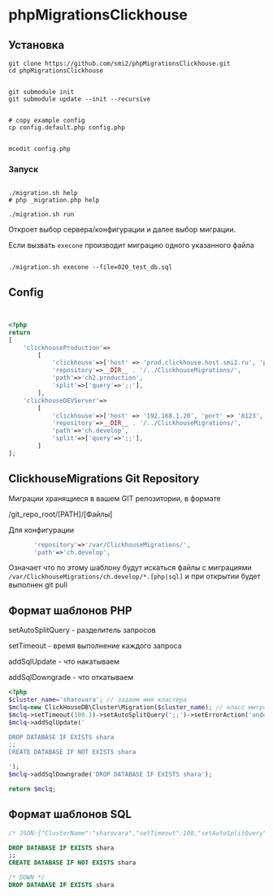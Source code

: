 # phpMigrationsClickhouse




## Установка
 
```shell
git clone https://github.com/smi2/phpMigrationsClickhouse.git
cd phpMigrationsClickhouse


git submodule init
git submodule update --init --recursive


# copy example config
cp config.default.php config.php


mcedit config.php

```

### Запуск

```shell 

./migration.sh help
# php _migration.php help

./migration.sh run

```

Откроет выбор сервера/конфигурации и далее выбор миграции. 


Если вызвать `execone` производит миграцию одного указанного файла

```shell 

./migration.sh execone --file=020_test_db.sql 

```
 



## Config 




```php


<?php
return
[
    'clickhouseProduction'=>
        [
            'clickhouse'=>['host' => 'prod.clickhouse.host.smi2.ru', 'port' => '8123', 'username' => 'UUU',  'password' => 'PPP'],
            'repository'=>__DIR__ . '/../ClickhouseMigrations/',
            'path'=>'ch2.production',
            'split'=>['query'=>';;'],
        ],
    'clickhouseDEVServer'=>
        [
            'clickhouse'=>['host' => '192.168.1.20', 'port' => '8123', 'username' => 'UUU',  'password' => 'PPP'],
            'repository'=>__DIR__ . '/../ClickhouseMigrations/',
            'path'=>'ch.develop',
            'split'=>['query'=>';;'],
        ]
];
```




##  ClickhouseMigrations Git Repository




Миграции хранящиеся в вашем GIT репозитории, в формате 


/git_repo_root/[PATH]/[Файлы]


Для конфигурации 


```php
       'repository'=>'/var/ClickhouseMigrations/',
       'path'=>'ch.develop',
```


Означает что по этому шаблону будут искаться файлы с миграциями  `/var/ClickhouseMigrations/ch.develop/*.[php|sql]`
и при открытии будет выполнен git pull 



## Формат шаблонов PHP


setAutoSplitQuery - разделитель запросов

setTimeout - время выполнение каждого запроса 

addSqlUpdate - что накатываем 

addSqlDowngrade - что откатываем 


```php
<?php
$cluster_name='sharovara'; // задаем имя кластера 
$mclq=new ClickHouseDB\Cluster\Migration($cluster_name); // класс миграции 
$mclq->setTimeout(100.1)->setAutoSplitQuery(';;')->setErrorAction('undo');
$mclq->addSqlUpdate('

DROP DATABASE IF EXISTS shara
;;
CREATE DATABASE IF NOT EXISTS shara

');
$mclq->addSqlDowngrade('DROP DATABASE IF EXISTS shara');

return $mclq;
```



## Формат шаблонов SQL 

```SQL
/* JSON:{"ClusterName":"sharovara","setTimeout":100,"setAutoSplitQuery":";;","setErrorAction":"undo"} */

DROP DATABASE IF EXISTS shara
;;
CREATE DATABASE IF NOT EXISTS shara

/* DOWN */
DROP DATABASE IF EXISTS shara

```
